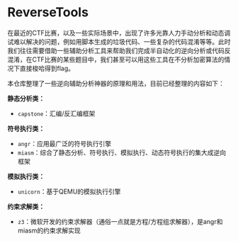 # ReverseTools

在最近的CTF比赛，以及一些实际场景中，出现了许多光靠人力手动分析和动态调试难以解决的问题，例如用脚本生成的垃圾代码、一些复杂的代码混淆等等。此时我们往往需要借助一些辅助分析工具来帮助我们完成半自动化的逆向分析或代码反混淆，在CTF比赛的某些题目中，我们甚至可以用这些工具在不分析加密算法的情况下直接梭哈得到flag。

本仓库整理了一些逆向辅助分析神器的原理和用法，目前已经整理的内容如下：

**静态分析类：**

- `capstone`：汇编/反汇编框架

**符号执行类：**

- `angr`：应用最广泛的符号执行引擎
- `miasm`：综合了静态分析、符号执行、模拟执行、动态符号执行的集大成逆向框架

**模拟执行类：**

- `unicorn`：基于QEMU的模拟执行引擎

**约束求解类：**

- `z3`：微软开发的约束求解器（通俗一点就是方程/方程组求解器），是angr和miasm的约束求解实现

